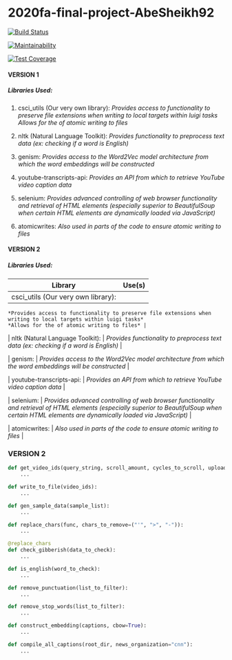 # 2020fa-final-project-AbeSheikh92

[![Build Status](https://travis-ci.com/csci-e-29/2020fa-final-project-AbeSheikh92.svg?token=sdLPZkWGsh3csqMrhXgK&branch=master)](https://travis-ci.com/csci-e-29/2020fa-final-project-AbeSheikh92)

[![Maintainability](https://api.codeclimate.com/v1/badges/f0df51fab4af19e09378/maintainability)](https://codeclimate.com/repos/5fcf139776007c01770081cd/maintainability)

[![Test Coverage](https://api.codeclimate.com/v1/badges/f0df51fab4af19e09378/test_coverage)](https://codeclimate.com/repos/5fcf139776007c01770081cd/test_coverage)


#### VERSION 1
##### Libraries Used:
1.	csci_utils (Our very own library):
	*Provides access to functionality to preserve file extensions when writing to local targets within luigi tasks*
    *Allows for the of atomic writing to files*
    
2.	nltk (Natural Language Toolkit):
    *Provides functionality to preprocess text data (ex: checking if a word is English)*

3.	genism:
    *Provides access to the Word2Vec model architecture from which the word embeddings will be constructed*

4.	youtube-transcripts-api:
    *Provides an API from which to retrieve YouTube video caption data*

5.	selenium:
    *Provides advanced controlling of web browser functionality and retrieval of HTML elements (especially superior to BeautifulSoup when certain HTML elements are dynamically loaded via JavaScript)*

6.	atomicwrites:
	*Also used in parts of the code to ensure atomic writing to files*
	

#### VERSION 2
##### Libraries Used:
| Library | Use(s) |
|-|-|
| csci_utils (Our very own library): |
	*Provides access to functionality to preserve file extensions when writing to local targets within luigi tasks*
    *Allows for the of atomic writing to files* |
    
| nltk (Natural Language Toolkit): |
    *Provides functionality to preprocess text data (ex: checking if a word is English)* |

| genism: | 
    *Provides access to the Word2Vec model architecture from which the word embeddings will be constructed* |

| youtube-transcripts-api: | 
    *Provides an API from which to retrieve YouTube video caption data* |

| selenium: |
    *Provides advanced controlling of web browser functionality and retrieval of HTML elements (especially superior to BeautifulSoup when certain HTML elements are dynamically loaded via JavaScript)* |

| atomicwrites: |
	*Also used in parts of the code to ensure atomic writing to files* |


### VERSION 2
```python
def get_video_ids(query_string, scroll_amount, cycles_to_scroll, uploader):
    ...
```


```python
def write_to_file(video_ids):
    ...
```


```python
def gen_sample_data(sample_list):
    ...
```


```python
def replace_chars(func, chars_to_remove=("'", ">", "-")):
    ...
```


```python
@replace_chars
def check_gibberish(data_to_check):
    ...
```


```python
def is_english(word_to_check):
    ...
```

```python
def remove_punctuation(list_to_filter):
    ...
```


```python
def remove_stop_words(list_to_filter):
    ...
```


```python
def construct_embedding(captions, cbow=True):
    ...
```


```python
def compile_all_captions(root_dir, news_organization="cnn"):
    ...
```